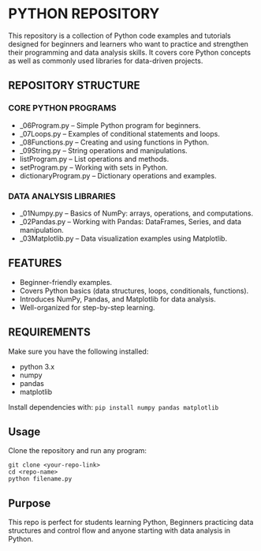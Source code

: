 # PYTHON REPOSITORY

This repository is a collection of Python code examples and tutorials designed for beginners and learners who want to practice and strengthen their programming and data analysis skills. It covers core Python concepts as well as commonly used libraries for data-driven projects.

## REPOSITORY STRUCTURE
### CORE PYTHON PROGRAMS
- _06Program.py – Simple Python program for beginners.
- _07Loops.py – Examples of conditional statements and loops.
- _08Functions.py – Creating and using functions in Python.
- _09String.py – String operations and manipulations.
- listProgram.py – List operations and methods.
- setProgram.py – Working with sets in Python.
- dictionaryProgram.py – Dictionary operations and examples.

### DATA ANALYSIS LIBRARIES
- _01Numpy.py – Basics of NumPy: arrays, operations, and computations.
- _02Pandas.py – Working with Pandas: DataFrames, Series, and data manipulation.
- _03Matplotlib.py – Data visualization examples using Matplotlib.
 
## FEATURES
- Beginner-friendly examples.
- Covers Python basics (data structures, loops, conditionals, functions).
- Introduces NumPy, Pandas, and Matplotlib for data analysis.
- Well-organized for step-by-step learning.

## REQUIREMENTS
Make sure you have the following installed:
- python 3.x
- numpy
- pandas
- matplotlib

Install dependencies with:
``` pip install numpy pandas matplotlib ```

## Usage
Clone the repository and run any program:
```
git clone <your-repo-link>
cd <repo-name>
python filename.py
```

## Purpose
This repo is perfect for students learning Python, Beginners practicing data structures and control flow and anyone starting with data analysis in Python.
